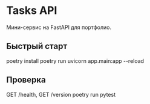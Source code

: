 # Tasks API
Мини-сервис на FastAPI для портфолио.

## Быстрый старт
poetry install
poetry run uvicorn app.main:app --reload

## Проверка
GET /health, GET /version
poetry run pytest
